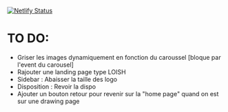 [![Netlify Status](https://api.netlify.com/api/v1/badges/9cd59a8d-07e5-47e6-9c12-efcc479f7de4/deploy-status)](https://app.netlify.com/sites/website-alex/deploys)

# TO DO:

- Griser les images dynamiquement en fonction du caroussel [bloque par l'event du carousel]
- Rajouter une landing page type LOISH
- Sidebar : Abaisser la taille des logo
- Disposition : Revoir la dispo
- Ajouter un bouton retour pour revenir sur la "home page" quand on est sur une drawing page
